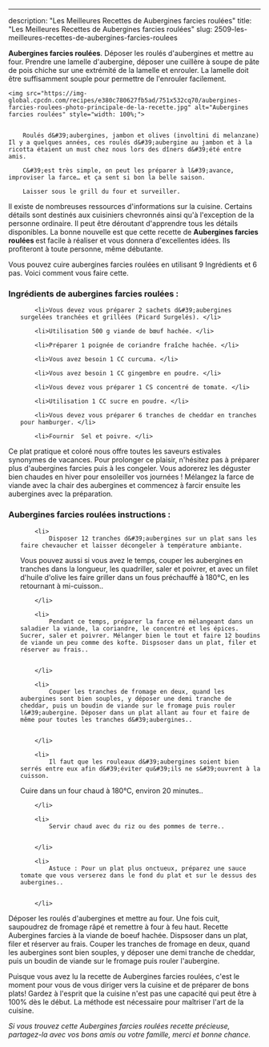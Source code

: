 ---
description: "Les Meilleures Recettes de Aubergines farcies roulées"
title: "Les Meilleures Recettes de Aubergines farcies roulées"
slug: 2509-les-meilleures-recettes-de-aubergines-farcies-roulees

<p>
	<strong>Aubergines farcies roulées</strong>. 
	Déposer les roulés d&#39;aubergines et mettre au four. Prendre une lamelle d&#39;aubergine, déposer une cuillère à soupe de pâte de pois chiche sur une extrémité de la lamelle et enrouler. La lamelle doit être suffisamment souple pour permettre de l&#39;enrouler facilement.
</p>
<p>
	
	<img src="https://img-global.cpcdn.com/recipes/e380c780627fb5ad/751x532cq70/aubergines-farcies-roulees-photo-principale-de-la-recette.jpg" alt="Aubergines farcies roulées" style="width: 100%;">
	
	
		Roulés d&#39;aubergines, jambon et olives (involtini di melanzane) Il y a quelques années, ces roulés d&#39;aubergine au jambon et à la ricotta étaient un must chez nous lors des dîners d&#39;été entre amis.
	
		C&#39;est très simple, on peut les préparer à l&#39;avance, improviser la farce… et ça sent si bon la belle saison.
	
		Laisser sous le grill du four et surveiller.
	
</p>

Il existe de nombreuses ressources d'informations sur la cuisine. Certains détails sont destinés aux cuisiniers chevronnés ainsi qu'à l'exception de la personne ordinaire. Il peut être déroutant d'apprendre tous les détails disponibles. La bonne nouvelle est que cette recette de <strong> Aubergines farcies roulées </strong> est facile à réaliser et vous donnera d'excellentes idées. Ils profiteront à toute personne, même débutante.

<!--inarticleads1-->

Vous pouvez cuire aubergines farcies roulées en utilisant 9 Ingrédients et 6 pas. Voici comment vous faire cette.

<h3>Ingrédients de aubergines farcies roulées :</h3>

<ol>
	
		<li>Vous devez vous préparer 2 sachets d&#39;aubergines surgelées tranchées et grillées (Picard Surgelés). </li>
	
		<li>Utilisation 500 g viande de bœuf hachée. </li>
	
		<li>Préparer 1 poignée de coriandre fraîche hachée. </li>
	
		<li>Vous avez besoin 1 CC curcuma. </li>
	
		<li>Vous avez besoin 1 CC gingembre en poudre. </li>
	
		<li>Vous devez vous préparer 1 CS concentré de tomate. </li>
	
		<li>Utilisation 1 CC sucre en poudre. </li>
	
		<li>Vous devez vous préparer 6 tranches de cheddar en tranches pour hamburger. </li>
	
		<li>Fournir  Sel et poivre. </li>
	
</ol>

Ce plat pratique et coloré nous offre toutes les saveurs estivales synonymes de vacances. Pour prolonger ce plaisir, n&#39;hésitez pas à préparer plus d&#39;aubergines farcies puis à les congeler. Vous adorerez les déguster bien chaudes en hiver pour ensoleiller vos journées ! Mélangez la farce de viande avec la chair des aubergines et commencez à farcir ensuite les aubergines avec la préparation. 

<!--inarticleads2-->

<h3>Aubergines farcies roulées instructions :</h3>

<ol>
	
		<li>
			Disposer 12 tranches d&#39;aubergines sur un plat sans les faire chevaucher et laisser décongeler à température ambiante.
Vous pouvez aussi si vous avez le temps, couper les aubergines en tranches dans la longueur, les quadriller, saler et poivrer, et avec un filet d&#39;huile d&#39;olive les faire griller dans un fous préchauffé à 180°C, en les retournant à mi-cuisson..
			
			
		</li>
	
		<li>
			Pendant ce temps, préparer la farce en mélangeant dans un saladier la viande, la coriandre, le concentré et les épices. Sucrer, saler et poivrer. Mélanger bien le tout et faire 12 boudins de viande un peu comme des kofte. Dispsoser dans un plat, filer et réserver au frais..
			
			
		</li>
	
		<li>
			Couper les tranches de fromage en deux, quand les aubergines sont bien souples, y déposer une demi tranche de cheddar, puis un boudin de viande sur le fromage puis rouler l&#39;aubergine. Déposer dans un plat allant au four et faire de même pour toutes les tranches d&#39;aubergines..
			
			
		</li>
	
		<li>
			Il faut que les rouleaux d&#39;aubergines soient bien serrés entre eux afin d&#39;éviter qu&#39;ils ne s&#39;ouvrent à la cuisson.

Cuire dans un four chaud à 180°C, environ 20 minutes..
			
			
		</li>
	
		<li>
			Servir chaud avec du riz ou des pommes de terre..
			
			
		</li>
	
		<li>
			Astuce : Pour un plat plus onctueux, préparez une sauce tomate que vous verserez dans le fond du plat et sur le dessus des aubergines..
			
			
		</li>
	
</ol>

Déposer les roulés d&#39;aubergines et mettre au four. Une fois cuit, saupoudrez de fromage râpé et remettre à four à feu haut. Recette Aubergines farcies à la viande de boeuf hachée. Dispsoser dans un plat, filer et réserver au frais. Couper les tranches de fromage en deux, quand les aubergines sont bien souples, y déposer une demi tranche de cheddar, puis un boudin de viande sur le fromage puis rouler l&#39;aubergine. 

<!--inarticleads1-->

<p>
Puisque vous avez lu la recette de Aubergines farcies roulées, c'est le moment pour vous de vous diriger vers la cuisine et de préparer de bons plats! Gardez à l'esprit que la cuisine n'est pas une capacité qui peut être à 100% dès le début. La méthode est nécessaire pour maîtriser l'art de la cuisine.
</p>

<p>
<i>Si vous trouvez cette Aubergines farcies roulées recette précieuse, partagez-la avec vos bons amis ou votre famille, merci et bonne chance.</i>
</p>
